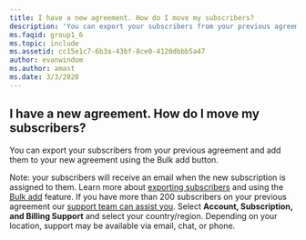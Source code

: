 ```yaml
---
title: I have a new agreement. How do I move my subscribers?
description: 'You can export your subscribers from your previous agreement and add them to your new agreement using the Bulk add button. Note: your...'
ms.faqid: group1_6
ms.topic: include
ms.assetid: cc15e1c7-6b3a-43bf-8ce0-4120dbbb5a47
author: evanwindom
ms.author: amast
ms.date: 3/3/2020
---
```


## I have a new agreement.  How do I move my subscribers?

You can export your subscribers from your previous agreement and add them to your new agreement using the Bulk add button.

Note: your subscribers will receive an email when the new subscription is assigned to them. Learn more about [exporting subscribers](https://docs.microsoft.com/visualstudio/subscriptions/exporting-subscriptions) and using the [Bulk add](https://docs.microsoft.com/visualstudio/subscriptions/assign-license#bulk-assignments) feature. If you have more than 200 subscribers on your previous agreement our [support team can assist you](https://visualstudio.microsoft.com/subscriptions/support/#talktous). Select **Account, Subscription, and Billing Support** and select your country/region. Depending on your location, support may be available via email, chat, or phone.
